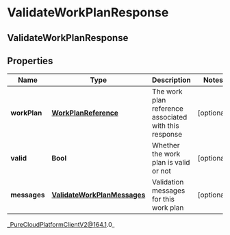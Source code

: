 # ValidateWorkPlanResponse

## ValidateWorkPlanResponse

## Properties

|Name | Type | Description | Notes|
|------------ | ------------- | ------------- | -------------|
| **workPlan** | [**WorkPlanReference**](WorkPlanReference) | The work plan reference associated with this response | [optional] |
| **valid** | **Bool** | Whether the work plan is valid or not | [optional] |
| **messages** | [**ValidateWorkPlanMessages**](ValidateWorkPlanMessages) | Validation messages for this work plan | [optional] |



_PureCloudPlatformClientV2@164.1.0_
